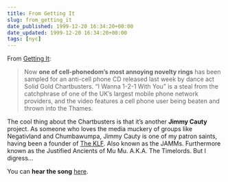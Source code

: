 ```yaml
---
title: From Getting It
slug: from_getting_it
date_published: 1999-12-20 16:34:20+00:00
date_updated: 1999-12-20 16:34:20+00:00
tags: [nyc]
---
```

From [Getting It](http://gettingit.com/article/475):

> Now **one of cell-phonedom’s most annoying novelty rings** has been sampled for an anti-cell phone CD released last week by dance act Solid Gold Chartbusters. “I Wanna 1-2-1 With You” is a steal from the catchphrase of one of the UK’s largest mobile phone network providers, and the video features a cell phone user being beaten and thrown into the Thames.

The cool thing about the Chartbusters is that it’s another **Jimmy Cauty** project. As someone who loves the media muckery of groups like Negativland and Chumbawumpa, Jimmy Cauty is one of my patron saints, having been a founder of [The KLF](http://quality.gconnect.com/KLF/). Also known as the JAMMs. Furthermore known as the Justified Ancients of Mu Mu. A.K.A. The Timelords. But I digress…

You can **hear the song** [here](http://the-raft.com/pieces/solidgold/rams/onetwoone.ram).
